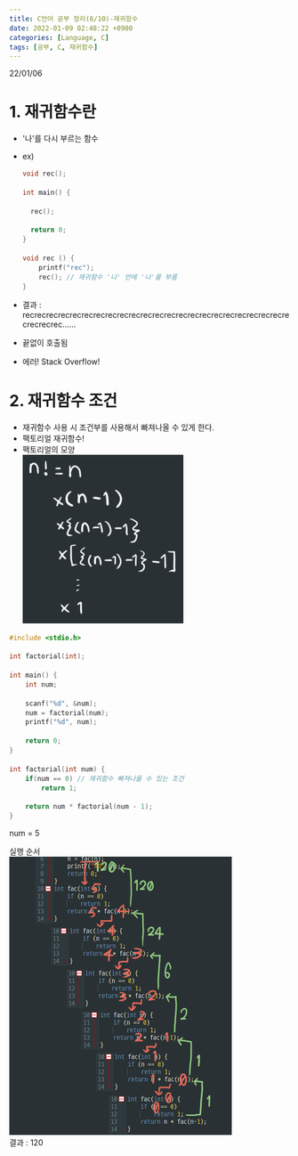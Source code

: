 ```yaml
---
title: C언어 공부 정리(6/10)-재귀함수
date: 2022-01-09 02:48:22 +0900
categories: [Language, C]
tags: [공부, C, 재귀함수]
---
```


22/01/06
# 1. 재귀함수란
- '나'를 다시 부르는 함수
- ex)
  ```c
  void rec();

  int main() {

    rec();
      
    return 0;
  }

  void rec () {
      printf("rec");
      rec(); // 재귀함수 '나' 안에 '나'를 부름
  }
  ```

- 결과 : recrecrecrecrecrecrecrecrecrecrecrecrecrecrecrecrecrecrecrecrecrecrecrecrecrec......
- 끝없이 호출됨
- 에러! Stack Overflow!

# 2. 재귀함수 조건
- 재귀함수 사용 시 조건부를 사용해서 빠져나올 수 있게 한다.
- 팩토리얼 재귀함수!
- 팩토리얼의 모양<br>
  ![factorial_1](../../../assets/imgs/factorial_1.png)

```c
#include <stdio.h>

int factorial(int);

int main() {
    int num;

    scanf("%d", &num);
    num = factorial(num);
    printf("%d", num);

    return 0;
}

int factorial(int num) {
    if(num == 0) // 재귀함수 빠져나올 수 있는 조건
        return 1;
    
    return num * factorial(num - 1);
}
```
num = 5<br>

실행 순서 <br>
![factorial](../../../assets/imgs/factorial_2.png)<br>
결과 : 120